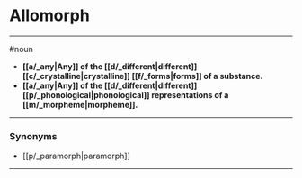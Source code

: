 # Allomorph
---
#noun
- **[[a/_any|Any]] of the [[d/_different|different]] [[c/_crystalline|crystalline]] [[f/_forms|forms]] of a substance.**
- **[[a/_any|Any]] of the [[d/_different|different]] [[p/_phonological|phonological]] representations of a [[m/_morpheme|morpheme]].**
---
### Synonyms
- [[p/_paramorph|paramorph]]
---
